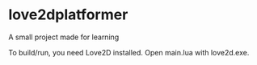 love2dplatformer
================

A small project made for learning


To build/run, you need Love2D installed. Open main.lua with love2d.exe. 